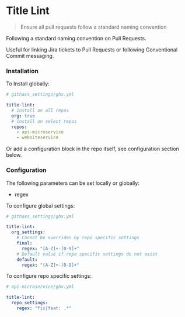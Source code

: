 # Title Lint

> Ensure all pull requests follow a standard naming convention

Following a standard naming convention on Pull Requests.

Useful for linking Jira tickets to Pull Requests or following Conventional Commit messaging.

### Installation
To Install globally:

```yaml
# githaxs_settings/ghx.yml

title-lint:
  # install on all repos
  org: true
  # install on select repos
  repos:
    - api-microservice
    - websiteservice
```

Or add a configuration block in the repo itself, see configuration section below.

### Configuration

The following parameters can be set locally or globally:
- regex


To configure global settings:

```yaml
# githaxs_settings/ghx.yml

title-lint:
  org_settings:
    # Cannot be overriden by repo specific settings
    final:
      regex: "[A-Z]+-[0-9]+"
    # Default value if repo specific settings do not exist
    default:
      regex: "[A-Z]+-[0-9]+"
```

To configure repo specific settings:
```yaml
# api-microservice/ghx.yml

title-lint:
  repo_settings:
    regex: "fix|feat: .*"
```
